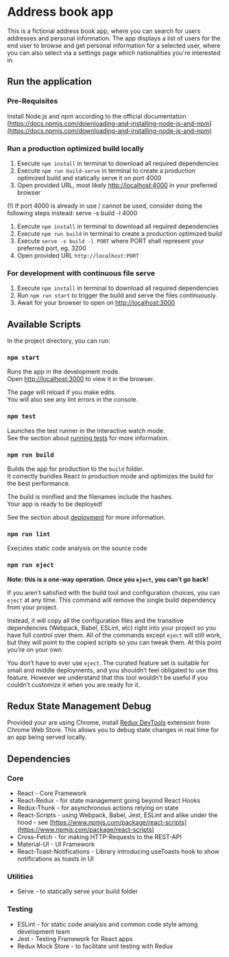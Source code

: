 # Address book app

This is a fictional address book app, where you can search for users addresses and
personal information. The app displays a list of users for the end user to browse and
get personal information for a selected user, where you can also select via a settings page
which nationalities you're interested in.

## Run the application

### Pre-Requisites
Install Node.js and npm according to the official documentation [https://docs.npmjs.com/downloading-and-installing-node-js-and-npm](https://docs.npmjs.com/downloading-and-installing-node-js-and-npm)

### Run a production optimized build locally

1. Execute ```npm install``` in terminal to download all required dependencies
2. Execute ```npm run build-serve``` in terminal to create a production optimized build and statically serve it on port 4000
3. Open provided URL, most likely [http://localhost:4000](http://localhost:4000) in your preferred browser

(!) If port 4000 is already in use / cannot be used, consider doing the following steps instead:
 serve -s build -l 4000
1. Execute ```npm install``` in terminal to download all required dependencies
2. Execute ```npm run build``` in terminal to create a production optimized build
3. Execute ```serve -s build -l PORT``` where PORT shall represent your preferred port, eg. 3200
4. Open provided URL `http://localhost:PORT`

### For development with continuous file serve
1. Execute ```npm install``` in terminal to download all required dependencies
2. Run ```npm run start``` to trigger the build and serve the files continuously.
3. Await for your browser to open on [http://localhost:3000](http://localhost:3000)

## Available Scripts

In the project directory, you can run:

### `npm start`

Runs the app in the development mode.<br />
Open [http://localhost:3000](http://localhost:3000) to view it in the browser.

The page will reload if you make edits.<br />
You will also see any lint errors in the console.

### `npm test`

Launches the test runner in the interactive watch mode.<br />
See the section about [running tests](https://facebook.github.io/create-react-app/docs/running-tests) for more information.

### `npm run build`

Builds the app for production to the `build` folder.<br />
It correctly bundles React in production mode and optimizes the build for the best performance.

The build is minified and the filenames include the hashes.<br />
Your app is ready to be deployed!

See the section about [deployment](https://facebook.github.io/create-react-app/docs/deployment) for more information.

### `npm run lint`

Executes static code analysis on the source code

### `npm run eject`

**Note: this is a one-way operation. Once you `eject`, you can’t go back!**

If you aren’t satisfied with the build tool and configuration choices, you can `eject` at any time. This command will remove the single build dependency from your project.

Instead, it will copy all the configuration files and the transitive dependencies (Webpack, Babel, ESLint, etc) right into your project so you have full control over them. All of the commands except `eject` will still work, but they will point to the copied scripts so you can tweak them. At this point you’re on your own.

You don’t have to ever use `eject`. The curated feature set is suitable for small and middle deployments, and you shouldn’t feel obligated to use this feature. However we understand that this tool wouldn’t be useful if you couldn’t customize it when you are ready for it.

## Redux State Management Debug
Provided your are using Chrome, install [Redux DevTools](https://chrome.google.com/webstore/detail/redux-devtools/lmhkpmbekcpmknklioeibfkpmmfibljd?hl=en) extension from Chrome Web Store.
This allows you to debug state changes in real time for an app being served locally.

## Dependencies

### Core
- React - Core Framework
- React-Redux - for state management going beyond React Hooks
- Redux-Thunk - for asynchronous actions relying on state
- React-Scripts - using Webpack, Babel, Jest, ESLint and alike under the hood - see [https://www.npmjs.com/package/react-scripts](https://www.npmjs.com/package/react-scripts)
- Cross-Fetch - for making HTTP-Requests to the REST-API
- Material-UI - UI Framework
- React-Toast-Notifications - Library introducing useToasts hook to show notifications as toasts in UI

### Utilities
- Serve - to statically serve your build folder

### Testing
- ESLint - for static code analysis and common code style among development team
- Jest - Testing Framework for React apps
- Redux Mock Store - to facilitate unit testing with Redux
